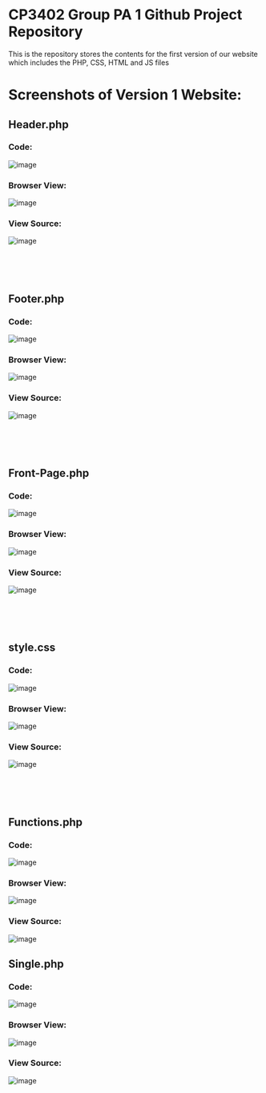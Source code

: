 # CP3402 Group PA 1 Github Project Repository
This is the repository stores the contents for the first version of our website which includes the PHP, CSS, HTML and JS files


# Screenshots of Version 1 Website:

## Header.php

### Code:
![image](https://github.com/AdityaVijay1/CMS-GroupPA1V1/assets/84958533/3abe0a7a-4bad-411f-b51a-902e4684dfc1)
### Browser View:
![image](https://github.com/AdityaVijay1/CMS-GroupPA1V1/assets/84958533/3a10c8c0-a2e0-4871-bdf6-8aac0dc3b3e6)
### View Source:
![image](https://github.com/AdityaVijay1/CMS-GroupPA1V1/assets/84958533/d7edbb7a-c752-492c-926f-9a3cf885efe3)

<br><br><br>

## Footer.php

### Code:
![image](https://github.com/AdityaVijay1/CMS-GroupPA1V1/assets/84958533/3a64136c-e0a4-40e6-983e-9db8a43d56d9)

### Browser View:
![image](https://github.com/AdityaVijay1/CMS-GroupPA1V1/assets/84958533/fdfb56b5-29c6-42ec-8e3c-b3d12502e98d)

### View Source:
![image](https://github.com/AdityaVijay1/CMS-GroupPA1V1/assets/84958533/288f190c-664d-4330-8a28-580b941830e9)

<br><br><br>

## Front-Page.php

### Code:
![image](https://github.com/AdityaVijay1/CMS-GroupPA1V1/assets/84958533/ee4647c3-fc38-47e5-89dc-8aa573c983ed)

### Browser View:
![image](https://github.com/AdityaVijay1/CMS-GroupPA1V1/assets/84958533/ddc5c3a7-31fa-4029-ba85-7c1e97eff9dc)

### View Source:
![image](https://github.com/AdityaVijay1/CMS-GroupPA1V1/assets/84958533/ce73f956-9eea-43cd-beae-a41aa1d4442b)


<br><br><br>

## style.css

### Code:
![image](https://github.com/AdityaVijay1/CMS-GroupPA1V1/assets/84958533/6e0480c4-02d6-4666-82e9-72d530a7f722)

### Browser View:
![image](https://github.com/AdityaVijay1/CMS-GroupPA1V1/assets/84958533/be869c24-fab0-4e49-8718-8d4ff1c817af)

### View Source:
![image](https://github.com/AdityaVijay1/CMS-GroupPA1V1/assets/84958533/eec088d2-b33f-4cb0-af7f-4f4bc3ad74e2)

<br><br><br>

## Functions.php

### Code:
![image](https://github.com/AdityaVijay1/CMS-GroupPA1V1/assets/84958533/4d51f53b-907f-45fe-a77a-fba62d8544d8)

### Browser View:
![image](https://github.com/AdityaVijay1/CMS-GroupPA1V1/assets/84958533/2880da7f-067e-4164-816d-56e57b9aee05)

### View Source:
![image](https://github.com/AdityaVijay1/CMS-GroupPA1V1/assets/84958533/f8e4c590-c9ec-42fe-9d80-203b0d7f06f9)

## Single.php

### Code:
![image](https://github.com/AdityaVijay1/CMS-GroupPA1V1/assets/84958533/e418db57-839b-460a-b324-1b5229d96b85)

### Browser View:
![image](https://github.com/AdityaVijay1/CMS-GroupPA1V1/assets/84958533/7d249dcc-53d3-4f57-9c86-40d919ec60ab)

### View Source:
![image](https://github.com/AdityaVijay1/CMS-GroupPA1V1/assets/84958533/152b905f-2b5d-4a4d-8002-c1a3524b7b99)




